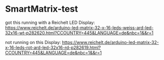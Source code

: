 # SmartMatrix-test

got this running with a Reichelt LED Display: 
https://www.reichelt.de/arduino-led-matrix-32-x-16-leds-weiss-ard-led-32x16-wt-p282620.html?CCOUNTRY=445&LANGUAGE=de&nbc=1&&r=1

not running on this Display: 
https://www.reichelt.de/arduino-led-matrix-32-x-16-leds-rot-ard-led-32x16-rd-p282619.html?CCOUNTRY=445&LANGUAGE=de&nbc=1&&r=1
